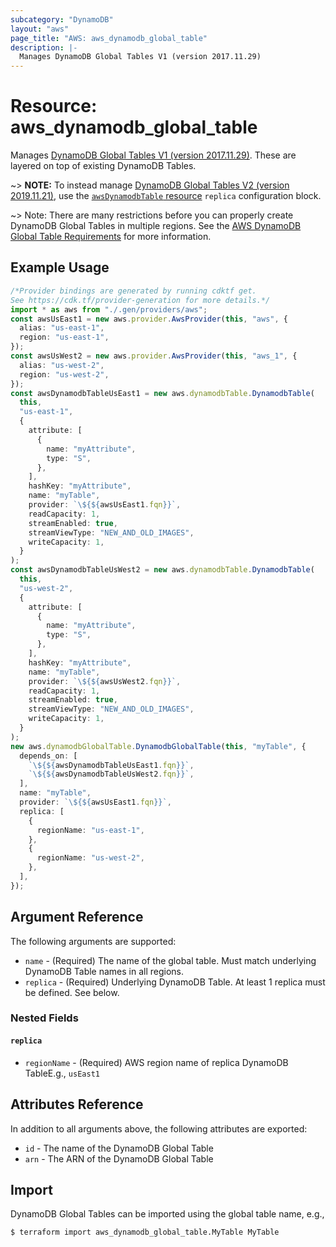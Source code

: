 ```yaml
---
subcategory: "DynamoDB"
layout: "aws"
page_title: "AWS: aws_dynamodb_global_table"
description: |-
  Manages DynamoDB Global Tables V1 (version 2017.11.29)
---
```


# Resource: aws\_dynamodb\_global\_table

Manages [DynamoDB Global Tables V1 (version 2017.11.29)](https://docs.aws.amazon.com/amazondynamodb/latest/developerguide/globaltables.V1.html). These are layered on top of existing DynamoDB Tables.

\~> **NOTE:** To instead manage [DynamoDB Global Tables V2 (version 2019.11.21)](https://docs.aws.amazon.com/amazondynamodb/latest/developerguide/globaltables.V2.html), use the [`awsDynamodbTable` resource](/docs/providers/aws/r/dynamodb_table.html) `replica` configuration block.

\~> Note: There are many restrictions before you can properly create DynamoDB Global Tables in multiple regions. See the [AWS DynamoDB Global Table Requirements](http://docs.aws.amazon.com/amazondynamodb/latest/developerguide/globaltables_reqs_bestpractices.html) for more information.

## Example Usage

```typescript
/*Provider bindings are generated by running cdktf get.
See https://cdk.tf/provider-generation for more details.*/
import * as aws from "./.gen/providers/aws";
const awsUsEast1 = new aws.provider.AwsProvider(this, "aws", {
  alias: "us-east-1",
  region: "us-east-1",
});
const awsUsWest2 = new aws.provider.AwsProvider(this, "aws_1", {
  alias: "us-west-2",
  region: "us-west-2",
});
const awsDynamodbTableUsEast1 = new aws.dynamodbTable.DynamodbTable(
  this,
  "us-east-1",
  {
    attribute: [
      {
        name: "myAttribute",
        type: "S",
      },
    ],
    hashKey: "myAttribute",
    name: "myTable",
    provider: `\${${awsUsEast1.fqn}}`,
    readCapacity: 1,
    streamEnabled: true,
    streamViewType: "NEW_AND_OLD_IMAGES",
    writeCapacity: 1,
  }
);
const awsDynamodbTableUsWest2 = new aws.dynamodbTable.DynamodbTable(
  this,
  "us-west-2",
  {
    attribute: [
      {
        name: "myAttribute",
        type: "S",
      },
    ],
    hashKey: "myAttribute",
    name: "myTable",
    provider: `\${${awsUsWest2.fqn}}`,
    readCapacity: 1,
    streamEnabled: true,
    streamViewType: "NEW_AND_OLD_IMAGES",
    writeCapacity: 1,
  }
);
new aws.dynamodbGlobalTable.DynamodbGlobalTable(this, "myTable", {
  depends_on: [
    `\${${awsDynamodbTableUsEast1.fqn}}`,
    `\${${awsDynamodbTableUsWest2.fqn}}`,
  ],
  name: "myTable",
  provider: `\${${awsUsEast1.fqn}}`,
  replica: [
    {
      regionName: "us-east-1",
    },
    {
      regionName: "us-west-2",
    },
  ],
});

```

## Argument Reference

The following arguments are supported:

* `name` - (Required) The name of the global table. Must match underlying DynamoDB Table names in all regions.
* `replica` - (Required) Underlying DynamoDB Table. At least 1 replica must be defined. See below.

### Nested Fields

#### `replica`

* `regionName` - (Required) AWS region name of replica DynamoDB TableE.g., `usEast1`

## Attributes Reference

In addition to all arguments above, the following attributes are exported:

* `id` - The name of the DynamoDB Global Table
* `arn` - The ARN of the DynamoDB Global Table

## Import

DynamoDB Global Tables can be imported using the global table name, e.g.,

```console
$ terraform import aws_dynamodb_global_table.MyTable MyTable
```
